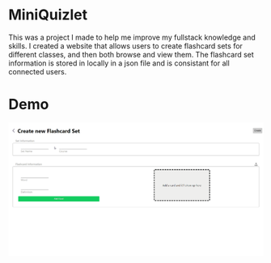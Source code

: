 # MiniQuizlet
This was a project I made to help me improve my fullstack knowledge and skills. I created a website that allows users to create flashcard sets for different classes, and then both browse and view them. The flashcard set information is stored in locally in a json file and is consistant for all connected users.

# Demo
 ![A demonstartion of the final website design and functionality](MiniQuizletDemo.gif)

